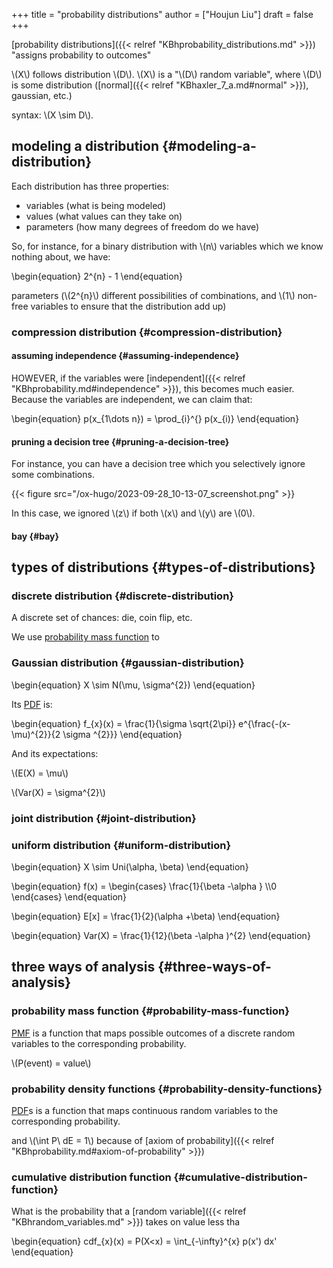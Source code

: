 +++
title = "probability distributions"
author = ["Houjun Liu"]
draft = false
+++

[probability distributions]({{< relref "KBhprobability_distributions.md" >}}) "assigns probability to outcomes"

\\(X\\) follows distribution \\(D\\). \\(X\\) is a "\\(D\\) random variable", where \\(D\\) is some distribution ([normal]({{< relref "KBhaxler_7_a.md#normal" >}}), gaussian, etc.)

syntax: \\(X \sim D\\).


## modeling a distribution {#modeling-a-distribution}

Each distribution has three properties:

-   variables (what is being modeled)
-   values (what values can they take on)
-   parameters (how many degrees of freedom do we have)

So, for instance, for a binary distribution with \\(n\\) variables which we know nothing about, we have:

\begin{equation}
2^{n} - 1
\end{equation}

parameters (\\(2^{n}\\) different possibilities of combinations, and \\(1\\) non-free variables to ensure that the distribution add up)


### compression distribution {#compression-distribution}


#### assuming independence {#assuming-independence}

HOWEVER, if the variables were [independent]({{< relref "KBhprobability.md#independence" >}}), this becomes much easier. Because the variables are independent, we can claim that:

\begin{equation}
p(x\_{1\dots n}) =  \prod\_{i}^{} p(x\_{i)}
\end{equation}


#### pruning a decision tree {#pruning-a-decision-tree}

For instance, you can have a decision tree which you selectively ignore some combinations.

{{< figure src="/ox-hugo/2023-09-28_10-13-07_screenshot.png" >}}

In this case, we ignored \\(z\\) if both \\(x\\) and \\(y\\) are \\(0\\).


#### bay {#bay}


## types of distributions {#types-of-distributions}


### discrete distribution {#discrete-distribution}

A discrete set of chances: die, coin flip, etc.

We use [probability mass function](#probability-mass-function) to


### Gaussian distribution {#gaussian-distribution}

\begin{equation}
X \sim N(\mu, \sigma^{2})
\end{equation}

Its [PDF](#probability-density-functions) is:

\begin{equation}
f\_{x}(x) = \frac{1}{\sigma \sqrt{2\pi}} e^{\frac{-(x-\mu)^{2}}{2 \sigma ^{2}}}
\end{equation}

And its expectations:

\\(E(X) = \mu\\)

\\(Var(X) = \sigma^{2}\\)


### joint distribution {#joint-distribution}


### uniform distribution {#uniform-distribution}

\begin{equation}
X \sim Uni(\alpha, \beta)
\end{equation}

\begin{equation}
f(x) = \begin{cases}
\frac{1}{\beta -\alpha } \\\0
\end{cases}
\end{equation}

\begin{equation}
E[x] = \frac{1}{2}(\alpha +\beta)
\end{equation}

\begin{equation}
Var(X) = \frac{1}{12}(\beta -\alpha )^{2}
\end{equation}


## three ways of analysis {#three-ways-of-analysis}


### probability mass function {#probability-mass-function}

[PMF](#probability-mass-function) is a function that maps possible outcomes of a discrete random variables to the corresponding probability.

\\(P(event) = value\\)


### probability density functions {#probability-density-functions}

[PDF](#probability-density-functions)s is a function that maps continuous random variables to the corresponding probability.

and \\(\int P\ dE = 1\\) because of [axiom of probability]({{< relref "KBhprobability.md#axiom-of-probability" >}})


### cumulative distribution function {#cumulative-distribution-function}

What is the probability that a [random variable]({{< relref "KBhrandom_variables.md" >}}) takes on value less tha

\begin{equation}
cdf\_{x}(x) = P(X<x) = \int\_{-\infty}^{x} p(x') dx'
\end{equation}
